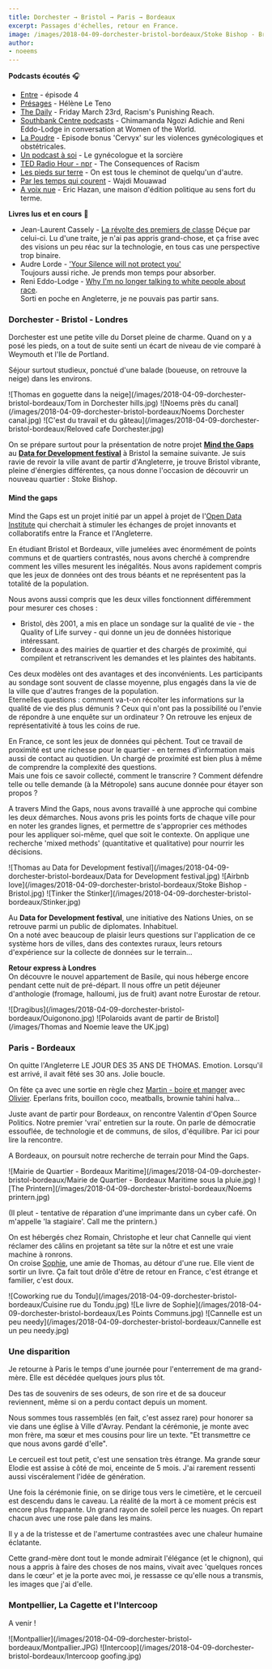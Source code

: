 ```yaml
---
title: Dorchester → Bristol → Paris → Bordeaux
excerpt: Passages d'échelles, retour en France.
image: /images/2018-04-09-dorchester-bristol-bordeaux/Stoke Bishop - Bristol.jpg
author:
- noeems
---
```


**Podcasts écoutés** 🎧
* [Entre](https://louiemedia.com/entre) - épisode 4
* [Présages](https://soundcloud.com/presages-podcast) - Hélène Le Teno
* [The Daily](https://www.nytimes.com/2018/03/23/podcasts/the-daily/race-class-men.html) - Friday March 23rd, Racism's Punishing Reach.
* [Southbank Centre podcasts](https://www.southbankcentre.co.uk/blog/wow-%E2%80%93-women-world-2017-highlights-podcast) - Chimamanda Ngozi Adichie and Reni Eddo-Lodge in conversation at Women of the World.
* [La Poudre](http://www.nouvellesecoutes.fr/la-poudre-cervyx/) - Episode bonus 'Cervyx' sur les violences gynécologiques et obstétricales.
* [Un podcast à soi](https://www.arteradio.com/son/61659783/un_podcast_soi_ndeg6_le_gynecologue_et_la_sorciere) - Le gynécologue et la sorcière
* [TED Radio Hour - npr](https://www.npr.org/programs/ted-radio-hour/) - The Consequences of Racism
* [Les pieds sur terre](https://www.franceculture.fr/emissions/les-pieds-sur-terre/est-tous-le-cheminot-de-quelquun) - On est tous le cheminot de quelqu'un d'autre.
* [Par les temps qui courent](https://www.franceculture.fr/emissions/par-les-temps-qui-courent/wajdi-mouwad) - Wajdi Mouawad
* [A voix nue](https://www.franceculture.fr/emissions/a-voix-nue/eric-hazan-15-une-maison-dedition-politique-au-sens-fort-du-terme) - Eric Hazan, une maison d'édition politique au sens fort du terme.

**Livres lus et en cours** 📖  
* Jean-Laurent Cassely - [La révolte des premiers de classe](https://www.arte.tv/fr/videos/077796-000-A/la-revolte-des-premiers-de-la-classe/)
Déçue par celui-ci. Lu d'une traite, je n'ai pas appris grand-chose, et ça frise avec des visions un peu réac sur la technologie, en tous cas une perspective trop binaire.
* Audre Lorde - ['Your Silence will not protect you'](https://www.theguardian.com/books/2017/oct/04/your-silence-will-not-protect-you-by-audre-lorder-review)   
Toujours aussi riche. Je prends mon temps pour absorber.
* Reni Eddo-Lodge - [Why I'm no longer talking to white people about race](https://www.theguardian.com/world/2017/may/30/why-im-no-longer-talking-to-white-people-about-race).  
 Sorti en poche en Angleterre, je ne pouvais pas partir sans.

### Dorchester - Bristol - Londres

Dorchester est une petite ville du Dorset pleine de charme. Quand on y a posé les pieds, on a tout de suite senti un écart de niveau de vie comparé à Weymouth et l'Ile de Portland.

Séjour surtout studieux, ponctué d'une balade (boueuse, on retrouve la neige) dans les environs.

<section class="gallery" markdown="span">
![Thomas en goguette dans la neige](/images/2018-04-09-dorchester-bristol-bordeaux/Tom in Dorchester hills.jpg)
![Noems près du canal](/images/2018-04-09-dorchester-bristol-bordeaux/Noems Dorchester canal.jpg)
![C'est du travail et du gâteau](/images/2018-04-09-dorchester-bristol-bordeaux/Reloved cafe Dorchester.jpg)
</section>

On se prépare surtout pour la présentation de notre projet **[Mind the Gaps](http://mind-the-gaps.org/)** au **[Data for Development festival](http://www.data4sdgs.org/news/data-development-festival)** à Bristol la semaine suivante. Je suis ravie de revoir la ville avant de partir d'Angleterre, je trouve Bristol vibrante, pleine d'énergies différentes, ça nous donne l'occasion de découvrir un nouveau quartier : Stoke Bishop.

#### Mind the gaps

Mind the Gaps est un projet initié par un appel à projet de l'[Open Data Institute](https://theodi.org/article/the-odi-launches-three-collaborative-data-innovation-projects-between-the-uk-and-france/) qui cherchait à stimuler les échanges de projet innovants et collaboratifs entre la France et l'Angleterre.

En étudiant Bristol et Bordeaux, ville jumelées avec énormément de points communs et de quartiers contrastés, nous avons cherché à comprendre comment les villes mesurent les inégalités.
Nous avons rapidement compris que les jeux de données ont des trous béants et ne représentent pas la totalité de la population.

Nous avons aussi compris que les deux villes fonctionnent différemment pour mesurer ces choses :
* Bristol, dès 2001, a mis en place un sondage sur la qualité de vie - the Quality of Life survey - qui donne un jeu de données historique intéressant.
* Bordeaux a des mairies de quartier et des chargés de proximité, qui compilent et retranscrivent les demandes et les plaintes des habitants.

Ces deux modèles ont des avantages et des inconvénients.
Les participants au sondage sont souvent de classe moyenne, plus engagés dans la vie de la ville que d'autres franges de la population.  
Eternelles questions : comment va-t-on récolter les informations sur la qualité de vie des plus démunis ?
Ceux qui n'ont pas la possibilité ou l'envie de répondre à une enquête sur un ordinateur ?
On retrouve les enjeux de représentativité à tous les coins de rue.

En France, ce sont les jeux de données qui pêchent.
Tout ce travail de proximité est une richesse pour le quartier - en termes d'information mais aussi de contact au quotidien. Un chargé de proximité est bien plus à même de comprendre la complexité des questions.   
Mais une fois ce savoir collecté, comment le transcrire ? Comment défendre telle ou telle demande (à la Métropole) sans aucune donnée pour étayer son propos ?

A travers Mind the Gaps, nous avons travaillé à une approche qui combine les deux démarches. Nous avons pris les points forts de chaque ville pour en noter les grandes lignes, et permettre de s'approprier ces méthodes pour les appliquer soi-même, quel que soit le contexte.
On applique une recherche 'mixed methods' (quantitative et qualitative) pour nourrir les décisions.

<section class="gallery" markdown="span">
![Thomas au Data for Development festival](/images/2018-04-09-dorchester-bristol-bordeaux/Data for Development festival.jpg)
![Airbnb love](/images/2018-04-09-dorchester-bristol-bordeaux/Stoke Bishop - Bristol.jpg)
![Tinker the Stinker](/images/2018-04-09-dorchester-bristol-bordeaux/Stinker.jpg)
</section>

Au **Data for Development festival**, une initiative des Nations Unies, on se retrouve parmi un public de diplomates. Inhabituel.  
On a noté avec beaucoup de plaisir leurs questions sur l'application de ce système hors de villes, dans des contextes ruraux, leurs retours d'expérience sur la collecte de données sur le terrain...

**Retour express à Londres**  
On découvre le nouvel appartement de Basile, qui nous héberge encore pendant cette nuit de pré-départ. Il nous offre un petit déjeuner d'anthologie (fromage, halloumi, jus de fruit) avant notre Eurostar de retour.

<section class="gallery" markdown="span">
![Dragibus](/images/2018-04-09-dorchester-bristol-bordeaux/Ouigonono.jpg)
![Polaroids avant de partir de Bristol](/images/Thomas and Noemie leave the UK.jpg)
</section>

### Paris - Bordeaux

On quitte l'Angleterre LE JOUR DES 35 ANS DE THOMAS. Emotion.
Lorsqu'il est arrivé, il avait fêté ses 30 ans. Jolie boucle.

On fête ça avec une sortie en règle chez [Martin - boire et manger](http://bar-martin.fr/) avec [Olivier](https://twitter.com/olivierlacan). Eperlans frits, bouillon coco, meatballs, brownie tahini halva...

Juste avant de partir pour Bordeaux, on rencontre Valentin d'Open Source Politics.
Notre premier 'vrai' entretien sur la route.
On parle de démocratie essouflée, de technologie et de communs, de silos, d'équilibre.
Par ici pour lire la rencontre.

A Bordeaux, on poursuit notre recherche de terrain pour Mind the Gaps.

<section class="gallery" markdown="span">
![Mairie de Quartier - Bordeaux Maritime](/images/2018-04-09-dorchester-bristol-bordeaux/Mairie de Quartier - Bordeaux Maritime sous la pluie.jpg)
![The Printern](/images/2018-04-09-dorchester-bristol-bordeaux/Noems printern.jpg)
</section>

(Il pleut - tentative de réparation d'une imprimante dans un cyber café. On m'appelle 'la stagiaire'. Call me the printern.)

On est hébergés chez Romain, Christophe et leur chat Cannelle qui vient réclamer des câlins en projetant sa tête sur la nôtre et est une vraie machine à ronrons.  
On croise [Sophie](https://lexperiencedudesordre.com/), une amie de Thomas, au détour d'une rue. Elle vient de sortir un livre.
Ça fait tout drôle d'être de retour en France, c'est étrange et familier, c'est doux.

<section class="gallery" markdown="span">
![Coworking rue du Tondu](/images/2018-04-09-dorchester-bristol-bordeaux/Cuisine rue du Tondu.jpg)
![Le livre de Sophie](/images/2018-04-09-dorchester-bristol-bordeaux/Les Points Communs.jpg)
![Cannelle est un peu needy](/images/2018-04-09-dorchester-bristol-bordeaux/Cannelle est un peu needy.jpg)
</section>

### Une disparition

Je retourne à Paris le temps d'une journée pour l'enterrement de ma grand-mère. Elle est décédée quelques jours plus tôt.

Des tas de souvenirs de ses odeurs, de son rire et de sa douceur reviennent, même si on a perdu contact depuis un moment.

Nous sommes tous rassemblés (en fait, c'est assez rare) pour honorer sa vie dans une église à Ville d'Avray. Pendant la cérémonie, je monte avec mon frère, ma sœur et mes cousins pour lire un texte. "Et transmettre ce que nous avons gardé d'elle".

Le cercueil est tout petit, c'est une sensation très étrange. Ma grande sœur Elodie est assise à côté de moi, enceinte de 5 mois. J'ai rarement ressenti aussi viscéralement l'idée de génération.

Une fois la cérémonie finie, on se dirige tous vers le cimetière, et le cercueil est descendu dans le caveau. La réalité de la mort à ce moment précis est encore plus frappante. Un grand rayon de soleil perce les nuages. On repart chacun avec une rose pale dans les mains.

Il y a de la tristesse et de l'amertume contrastées avec une chaleur humaine éclatante.

Cette grand-mère dont tout le monde admirait l'élégance (et le chignon), qui nous a appris à faire des choses de nos mains, vivait avec 'quelques ronces dans le cœur' et je la porte avec moi, je ressasse ce qu'elle nous a transmis, les images que j'ai d'elle.

### Montpellier, La Cagette et l'Intercoop

A venir !

<section class="gallery" markdown="span">
![Montpallier](/images/2018-04-09-dorchester-bristol-bordeaux/Montpallier.JPG)
![Intercoop](/images/2018-04-09-dorchester-bristol-bordeaux/Intercoop goofing.jpg)
</section>
